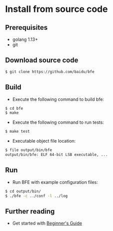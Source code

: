 # Install from source code

## Prerequisites
- golang 1.13+
- git

## Download source code
```bash
$ git clone https://github.com/baidu/bfe
```

## Build
- Execute the following command to build bfe:

```bash
$ cd bfe
$ make
```

- Execute the following command to run tests:

```bash
$ make test
```

- Executable object file location:

```bash
$ file output/bin/bfe
output/bin/bfe: ELF 64-bit LSB executable, ...
```

## Run

- Run BFE with example configuration files:

```bash
$ cd output/bin/
$ ./bfe -c ../conf -l ../log
```

## Further reading

- Get started with [Beginner's Guide](../example/guide.md)
                                           
